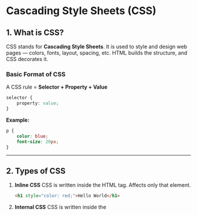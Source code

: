 # Cascading Style Sheets (CSS)

## 1. What is CSS?
CSS stands for **Cascading Style Sheets**. It is used to style and design web pages — colors, fonts, layout, spacing, etc. HTML builds the structure, and CSS decorates it.

### Basic Format of CSS
A CSS rule = **Selector + Property + Value**

```css
selector {
    property: value;
}
```

**Example:**
```css
p {
    color: blue;
    font-size: 20px;
}
```

---

## 2. Types of CSS
1. **Inline CSS**
CSS is written inside the HTML tag.
Affects only that element.

   ```html
   <h1 style="color: red;">Hello World</h1>
   ```

2. **Internal CSS**
CSS is written inside the <style> tag in the same HTML file.
Works for the whole page.

   ```html
   <style>
       h1 {
           color: blue;
       }
   </style>
   ```

3. **External CSS**
CSS is written in a separate .css file.
Linked to the HTML file.
Best for big websites.
   ```html
   <link rel="stylesheet" href="style.css">
   ```

---

## 3. Color Property
Used to set the text color.

```css
h1 {
    color: red;
}
```

---

## 4. Color System
- **Named Colors**: red, blue, green
- **RGB**: `rgb(255, 0, 0)`
- **RGBA**: `rgba(255, 0, 0, 0.5)`
- **HEX**: `#FF0000`
- **HSL**: `hsl(0, 100%, 50%)`

---

## 5. Hexadecimal Colors
Six-digit code → `#RRGGBB`
Each pair (RR, GG, BB) represents a color value (0–255).

**Example:**
```css
body {
    background-color: #00FF00;
}
```

---

## 6. Binary Relation
RGB values are based on binary (0–255 = 8-bit).
`rgb(255, 0, 0)` = `#FF0000`

---

## 7. Text Properties
| Property          | Description                     | Example                       |
|-------------------|---------------------------------|-------------------------------|
| `color`           | Sets text color                | `color: blue;`               |
| `font-size`       | Sets font size                 | `font-size: 18px;`           |
| `font-family`     | Sets font style                | `font-family: Arial;`        |
| `font-weight`     | Boldness                       | `font-weight: bold;`         |
| `text-align`      | Aligns text                    | `text-align: center;`        |
| `text-decoration` | Underline/none                 | `text-decoration: underline;`|
| `text-transform`  | Uppercase/lowercase            | `text-transform: uppercase;` |
| `letter-spacing`  | Space between letters          | `letter-spacing: 2px;`       |
| `line-height`     | Space between lines            | `line-height: 1.5;`          |

---

## 8. Selectors in CSS
Selectors decide which element to style.

| Selector Type    | Example                          | Description                              |
|------------------|----------------------------------|------------------------------------------|
| Element          | `p {}`                          | Selects all `<p>` elements               |
| ID               | `#main {}`                      | Selects element with `id="main"`         |
| Class            | `.box {}`                       | Selects elements with `class="box"`      |
| Universal        | `* {}`                          | Selects all elements                     |
| Grouping         | `h1, p {}`                      | Styles multiple selectors                 |
| Descendant       | `div p {}`                      | Selects `<p>` inside `<div>`             |
| Attribute        | `input[type="text"] {}`         | Selects by attribute                     |

---

## 9. Pseudo Classes
Used to style elements in a special state.

| Pseudo Class      | Example                   | Meaning                     |
|-------------------|---------------------------|-----------------------------|
| `:hover`          | `button:hover`            | When hovered                |
| `:active`         | `a:active`                | When clicked                |
| `:focus`          | `input:focus`             | When focused                |
| `:first-child`    | `li:first-child`          | First item                  |
| `:last-child`     | `li:last-child`           | Last item                   |

---

## 10. Selector Specificity
If multiple styles target the same element:

| Type       | Example                  | Weight |
|------------|--------------------------|--------|
| Inline     | `<p style="">`           | 1000   |
| ID         | `#id`                    | 100    |
| Class      | `.class`                 | 10     |
| Element    | `p`                      | 1      |

---

## 11. Inheritance in CSS
Some properties automatically pass to child elements (e.g., `color`, `font`). Others (e.g., `margin`, `padding`) do not.

Use `inherit` keyword to force inheritance:
```css
p {
    color: inherit;
}
```

---

## 12. Box Model
Every element is a box → **Content → Padding → Border → Margin**

```css
div {
    width: 200px;
    padding: 10px;
    border: 2px solid black;
    margin: 20px;
}
```

---

## 13. Border Radius
Used to make rounded corners.

```css
div {
    border-radius: 10px;
}
```

---

## 14. Padding
Space between content and border.

```css
div {
    padding: 20px;
}
```

---

## 15. Padding Shorthand
`padding: top right bottom left;`

```css
padding: 10px 20px 30px 40px;
```

---

## 16. Margin
Space outside the border.

```css
div {
    margin: 20px;
}
```

---

## 17. Display Property
| Type          | Description                     |
|---------------|---------------------------------|
| `block`       | Takes full width                |
| `inline`      | Takes only required width       |
| `inline-block`| Inline + allows height/width    |
| `none`        | Hides element                   |

```css
div {
    display: block;
}
span {
    display: inline;
}
```

---

## 18. Alpha Channel
Defines transparency in RGBA color.

```css
color: rgba(255, 0, 0, 0.5);
```

---

## 19. Opacity
Controls the transparency of the entire element.

```css
div {
    opacity: 0.7;
}
```

---

## 20. CSS Transition
Smoothly changes a property from one value to another.

```css
div {
    transition: background-color 0.5s ease;
}
```

---

## 21. Transition Shorthand
`transition: property duration timing-function delay;`

```css
transition: all 0.3s ease-in-out;
```

---

## 22. CSS Transform
| Function         | Description               | Example                        |
|------------------|---------------------------|--------------------------------|
| `rotate()`       | Rotates element           | `transform: rotate(45deg);`    |
| `scale()`        | Grows/Shrinks             | `transform: scale(1.5);`       |
| `translate()`    | Moves element             | `transform: translate(20px, 50px);` |
| `skew()`         | Tilts element             | `transform: skew(20deg, 10deg);` |

---

## 23. Box Shadow
Adds shadow behind elements.

```css
div {
    box-shadow: 5px 5px 10px gray;
}
```

---

## 24. Background Image
Adds an image to the background.

```css
body {
    background-image: url('image.jpg');
    background-size: cover;
    background-repeat: no-repeat;
}
```

---

## 25. Position Property
Controls element positioning.

| Value       | Description                     |
|-------------|---------------------------------|
| `static`    | Default                         |
| `relative`  | Relative to itself              |
| `absolute`  | Relative to parent              |
| `fixed`     | Fixed on screen                 |
| `sticky`    | Sticks when scrolling           |

---

## 26. Position: Static
Default behavior (no positioning).

```css
div {
    position: static;
}
```

---

## 27. Position: Relative
Moves element relative to its normal position.

```css
div {
    position: relative;
    top: 20px;
    left: 30px;
}
```

---

## 28. Position: Absolute
Positions relative to the nearest positioned parent.

```css
div {
    position: absolute;
    top: 50px;
    right: 30px;
}
```

---

## 29. Position: Fixed
Stays fixed even when scrolling.

```css
nav {
    position: fixed;
    top: 0;
    width: 100%;
}
```

---

## 30. Flexbox
A layout model that aligns items easily in a row or column.

```css
.container {
    display: flex;
}
```

---

## 31. Flex Model
Defines direction, alignment, and spacing.
- **Main Axis**: Direction items flow
- **Cross Axis**: Perpendicular to main axis

---

## 32. Flex Direction
Controls layout direction.

```css
.container {
    flex-direction: row; /* default */
    flex-direction: column;
    flex-direction: row-reverse;
}
```

---

## 33. Justify Content
Aligns items horizontally along the main axis.

```css
.container {
    justify-content: center;
}
```

| Value            | Meaning                          |
|------------------|----------------------------------|
| `flex-start`     | Left                             |
| `flex-end`       | Right                            |
| `center`         | Center                           |
| `space-between`  | Equal space between items        |
| `space-around`   | Equal space around items         |

